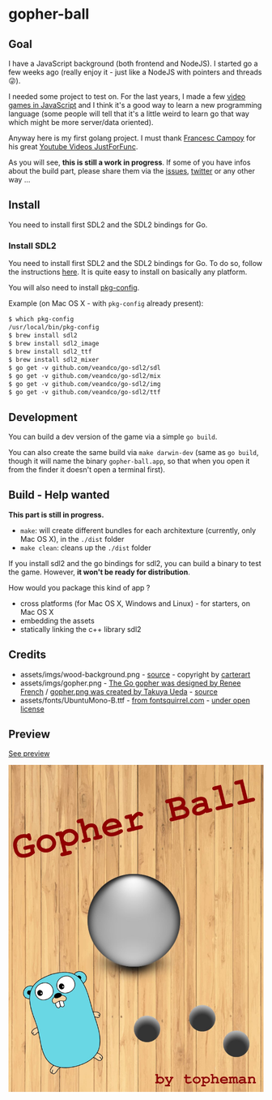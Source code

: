 gopher-ball
===========

## Goal

I have a JavaScript background (both frontend and NodeJS). I started go a few weeks ago (really enjoy it - just like a NodeJS with pointers and threads 😜).

I needed some project to test on. For the last years, I made a few [video games in JavaScript](http://dev.topheman.com/my-projects/) and I think it's a good way to learn a new programming language (some people will tell that it's a little weird to learn go that way which might be more server/data oriented).

Anyway here is my first golang project. I must thank [Francesc Campoy](https://github.com/campoy) for his great [Youtube Videos JustForFunc](https://youtu.be/aYkxFbd6luY?list=PL64wiCrrxh4Jisi7OcCJIUpguV_f5jGnZ).

As you will see, **this is still a work in progress**. If some of you have infos about the build part, please share them via the [issues](https://github.com/topheman/gopher-ball/issues), [twitter](https://twitter.com/topheman) or any other way ...

## Install

You need to install first SDL2 and the SDL2 bindings for Go.

### Install SDL2

You need to install first SDL2 and the SDL2 bindings for Go. To do so, follow the instructions [here](https://github.com/veandco/go-sdl2).
It is quite easy to install on basically any platform.

You will also need to install [pkg-config](https://en.wikipedia.org/wiki/Pkg-config).

Example (on Mac OS X - with `pkg-config` already present):

```shell
$ which pkg-config
/usr/local/bin/pkg-config
$ brew install sdl2
$ brew install sdl2_image
$ brew install sdl2_ttf
$ brew install sdl2_mixer
$ go get -v github.com/veandco/go-sdl2/sdl
$ go get -v github.com/veandco/go-sdl2/mix
$ go get -v github.com/veandco/go-sdl2/img
$ go get -v github.com/veandco/go-sdl2/ttf
```

## Development

You can build a dev version of the game via a simple `go build`.

You can also create the same build via `make darwin-dev` (same as `go build`, though it will name the binary `gopher-ball.app`, so that when you open it from the finder it doesn't open a terminal first).

## Build - Help wanted

**This part is still in progress.**

* `make`: will create different bundles for each architexture (currently, only Mac OS X), in the `./dist` folder
* `make clean`: cleans up the `./dist` folder

If you install sdl2 and the go bindings for sdl2, you can build a binary to test the game. However, **it won't be ready for distribution**.

How would you package this kind of app ?

- cross platforms (for Mac OS X, Windows and Linux) - for starters, on Mac OS X
- embedding the assets
- statically linking the c++ library sdl2

## Credits

- assets/imgs/wood-background.png - [source](https://fr.vecteezy.com/art-vectoriel/133727-vector-wood-planks-background) - copyright by [carterart](https://fr.vecteezy.com/membres/carterart)
- assets/imgs/gopher.png - [The Go gopher was designed by Renee French](http://reneefrench.blogspot.com/) / [gopher.png was created by Takuya Ueda](https://twitter.com/tenntenn) - [source](https://github.com/golang-samples)
- assets/fonts/UbuntuMono-B.ttf - [from fontsquirrel.com](https://www.fontsquirrel.com/fonts/ubuntu-mono) - [under open license](http://font.ubuntu.com/ufl/)

## Preview

[See preview](http://imgur.com/x8HTTaZ)

[![Preview](https://raw.githubusercontent.com/topheman/gopher-ball/master/assets/imgs/splashScreen.jpg)](http://imgur.com/x8HTTaZ)
